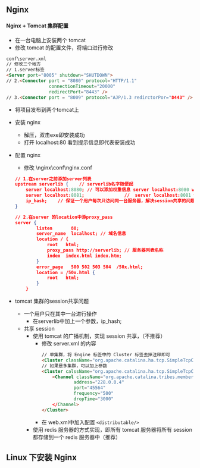 ## Nginx

#### Nginx + Tomcat 集群配置
* 在一台电脑上安装两个 tomcat
* 修改 tomcat 的配置文件，将端口进行修改
``` html
conf\server.xml
// 修改三个地方
// 1.server标签
<Server port="8005" shutdown="SHUTDOWN">
// 2.<Connector port = "8080" protocol="HTTP/1.1"
                connectionTimeout="20000"
                redirectPort="8443" />
// 3.<Connector port = "8009" protocol="AJP/1.3 redirctorPor="8443" />

```
* 将项目发布到两个tomcat上
* 安装 nginx
    - 解压，双击exe即安装成功
    - 打开 localhost:80 看到提示信息即代表安装成功

* 配置 nginx
    - 修改 \nginx\conf\nginx.conf
    ``` json
    // 1.在server之前添加server列表
    upstream serverlib {    // serverlib名字随便起
        server localhost:8080; // 可以添加权重信息 server localhost:8080 weight 4;
        server localhost:8081;               //  server localhost:8081 weight 10;
        ip_hash;    // 保证一个用户每次只访问同一台服务器，解决session共享的问题
    }
  
    // 2.在server 的location中添proxy_pass
    server {
            listen       80;
            server_name  localhost; // 域名信息
            location / {
                root   html;
                proxy_pass http://serverlib; // 服务器列表名称
                index  index.html index.htm;
            }
            error_page   500 502 503 504  /50x.html;
            location = /50x.html {
                root   html;
            }
        }
    ```
* tomcat 集群的session共享问题
    - 一个用户只在其中一台进行操作
        - 在serverlib中加上一个参数，ip_hash;
    - 共享 session
        - 使用 tomcat 的广播机制，实现 session 共享，（不推荐）
            - 修改 server.xml 的内容
                ``` html
                // 单集群，将 Engine 标签中的 Cluster 标签去掉注释即可
                <Cluster className="org.apache.catalina.ha.tcp.SimpleTcpClister" />
                // 如果是多集群，可以加上参数
                <Cluster calssName="org.apache.catalina.ha.tcp.SimpleTcpClister">
                    <Channel className="org.apache.catalina.tribes.membership.McatService"
                            address="228.0.0.4"
                            port="45564"
                            frequency="500"
                            dropTime="3000"
                    </Channel>
                </Cluster>
                ```
            - 在 web.xml中加入配置
                `<distributable/>`
        - 使用 redis 服务器的方式实现，即所有 tomcat 服务器将所有 session 都存储到一个 redis 服务器中（推荐）

## Linux 下安装 Nginx
